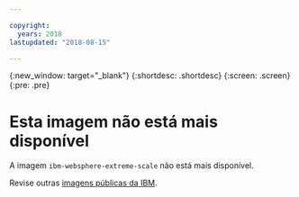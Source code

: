 ```yaml
---

copyright:
  years: 2018
lastupdated: "2018-08-15"

---
```


{:new_window: target="_blank"}
{:shortdesc: .shortdesc}
{:screen: .screen}
{:pre: .pre}

# Esta imagem não está mais disponível

A imagem `ibm-websphere-extreme-scale` não está mais disponível.

Revise outras [imagens públicas da IBM](/docs/services/RegistryImages/index.html#ibm_images).
